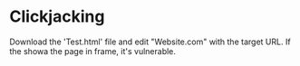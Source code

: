 # Clickjacking

Download the 'Test.html' file and edit "Website.com" with the target URL.
If the showa the page in frame, it's vulnerable.
